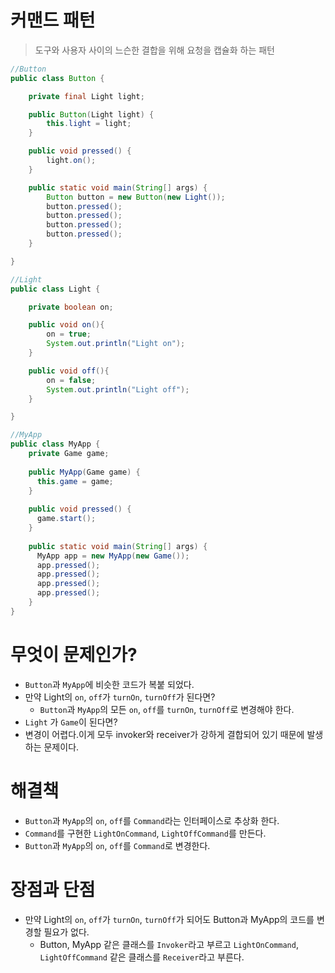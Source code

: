 # 커맨드 패턴
> 도구와 사용자 사이의 느슨한 결합을 위해 요청을 캡슐화 하는 패턴

```java
//Button
public class Button {

    private final Light light;

    public Button(Light light) {
        this.light = light;
    }

    public void pressed() {
        light.on();
    }

    public static void main(String[] args) {
        Button button = new Button(new Light());
        button.pressed();
        button.pressed();
        button.pressed();
        button.pressed();
    }

}

//Light
public class Light {

    private boolean on;

    public void on(){
        on = true;
        System.out.println("Light on");
    }

    public void off(){
        on = false;
        System.out.println("Light off");
    }

}

//MyApp
public class MyApp {
    private Game game;
  
    public MyApp(Game game) {
      this.game = game;
    }
  
    public void pressed() {
      game.start();
    }
  
    public static void main(String[] args) {
      MyApp app = new MyApp(new Game());
      app.pressed();
      app.pressed();
      app.pressed();
      app.pressed();
    }
}

```

# 무엇이 문제인가?
- `Button`과 `MyApp`에 비슷한 코드가 복붙 되었다.
- 만약 Light의 `on`, `off`가 `turnOn`, `turnOff`가 된다면?
  - `Button`과 `MyApp`의 모든 `on`, `off`를 `turnOn`, `turnOff`로 변경해야 한다.
- `Light` 가 `Game`이 된다면?
- 변경이 어렵다.이게 모두 invoker와 receiver가 강하게 결합되어 있기 때문에 발생하는 문제이다.

# 해결책
- `Button`과 `MyApp`의 `on`, `off`를 `Command`라는 인터페이스로 추상화 한다.
- `Command`를 구현한 `LightOnCommand`, `LightOffCommand`를 만든다.
- `Button`과 `MyApp`의 `on`, `off`를 `Command`로 변경한다.

# 장점과 단점
- 만약 Light의 `on`, `off`가 `turnOn`, `turnOff`가 되어도 Button과 MyApp의 코드를 변경할 필요가 없다. 
  - Button, MyApp 같은 클래스를  `Invoker`라고 부르고 `LightOnCommand`, `LightOffCommand` 같은 클래스를 `Receiver`라고 부른다.

